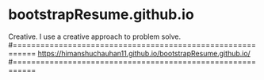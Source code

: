 # bootstrapResume.github.io
Creative. I use a creative approach to problem solve.
#===========================================================
https://himanshuchauhan11.github.io/bootstrapResume.github.io/
#===========================================================

